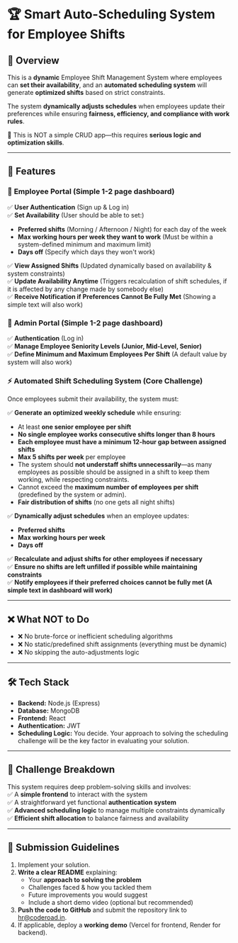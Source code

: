 # 🏆 Smart Auto-Scheduling System for Employee Shifts  

## 📖 Overview  
This is a **dynamic** Employee Shift Management System where employees can **set their availability**, and an **automated scheduling system** will generate **optimized shifts** based on strict constraints.  

The system **dynamically adjusts schedules** when employees update their preferences while ensuring **fairness, efficiency, and compliance with work rules**.  

🚀 This is NOT a simple CRUD app—this requires **serious logic and optimization skills**.  

---

## 📌 Features  

### 🏢 **Employee Portal**  (Simple 1-2 page dashboard)
✅ **User Authentication** (Sign up & Log in)  
✅ **Set Availability** (User should be able to set:)  
   - **Preferred shifts** (Morning / Afternoon / Night) for each day of the week  
   - **Max working hours per week they want to work** (Must be within a system-defined minimum and maximum limit)  
   - **Days off** (Specify which days they won't work)

✅ **View Assigned Shifts** (Updated dynamically based on availability & system constraints)  
✅ **Update Availability Anytime** (Triggers recalculation of shift schedules, if it is affected by any change made by somebody else)  
✅ **Receive Notification if Preferences Cannot Be Fully Met** (Showing a simple text will also work)  

### 👑 **Admin Portal**  (Simple 1-2 page dashboard)
✅ **Authentication** (Log in)  
✅ **Manage Employee Seniority Levels (Junior, Mid-Level, Senior)**  
✅ **Define Minimum and Maximum Employees Per Shift** (A default value by system will also work)

### ⚡ **Automated Shift Scheduling System (Core Challenge)**  
Once employees submit their availability, the system must:  

✅ **Generate an optimized weekly schedule** while ensuring:  
   - At least **one senior employee per shift**  
   - **No single employee works consecutive shifts longer than 8 hours**  
   - **Each employee must have a minimum 12-hour gap between assigned shifts**  
   - **Max 5 shifts per week** per employee  
   - The system should **not understaff shifts unnecessarily**—as many employees as possible should be assigned in a shift to keep them working, while respecting constraints.  
   - Cannot exceed the **maximum number of employees per shift** (predefined by the system or admin).  
   - **Fair distribution of shifts** (no one gets all night shifts)

✅ **Dynamically adjust schedules** when an employee updates:  
   - **Preferred shifts**  
   - **Max working hours per week**  
   - **Days off**  

✅ **Recalculate and adjust shifts for other employees if necessary**  
✅ **Ensure no shifts are left unfilled if possible while maintaining constraints**  
✅ **Notify employees if their preferred choices cannot be fully met (A simple text in dashboard will work)**  

---

## ❌ What NOT to Do
- ❌ No brute-force or inefficient scheduling algorithms
- ❌ No static/predefined shift assignments (everything must be dynamic)
- ❌ No skipping the auto-adjustments logic

---

## 🛠 Tech Stack  
- **Backend:** Node.js (Express)
- **Database:** MongoDB
- **Frontend:** React
- **Authentication:** JWT
- **Scheduling Logic:** You decide. Your approach to solving the scheduling challenge will be the key factor in evaluating your solution.

---

## 🚀 Challenge Breakdown  
This system requires deep problem-solving skills and involves:  
✅ A **simple frontend** to interact with the system  
✅ A straightforward yet functional **authentication system**  
✅ **Advanced scheduling logic** to manage multiple constraints dynamically  
✅ **Efficient shift allocation** to balance fairness and availability    

---

## 📌 Submission Guidelines  
1. Implement your solution.  
2. **Write a clear README** explaining:  
   - Your **approach to solving the problem**  
   - Challenges faced & how you tackled them  
   - Future improvements you would suggest
   - Include a short demo video (optional but recommended)
3. **Push the code to GitHub** and submit the repository link to hr@coderoad.in.  
4. If applicable, deploy a **working demo** (Vercel for frontend, Render for backend).  

